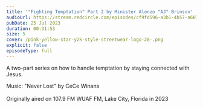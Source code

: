 ```yaml
---
title: '"Fighting Temptation" Part 2 by Minister Alonzo "AJ" Brinson'
audioUrl: https://stream.redcircle.com/episodes/cf9fd596-a3b1-4b57-a607-43fc09c36b9e/stream.mp3
pubDate: 25 Jul 2023
duration: 00:31:53
size: 5
cover: /pink-yellow-star-y2k-style-streetwear-logo-28-.png
explicit: false
episodeType: full
---
```

A two-part series on how to handle temptation by staying connected with Jesus.

Music: "Never Lost" by CeCe Winans\
\
Originally aired on 107.9 FM WUAF FM, Lake City, Florida in 2023
